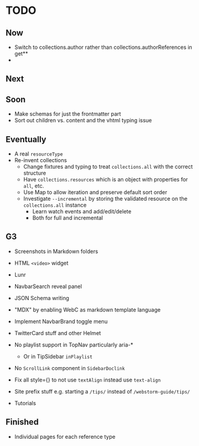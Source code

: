 # TODO

## Now

- Switch to collections.author rather than collections.authorReferences in get**
- 

## Next

## Soon

- Make schemas for just the frontmatter part
- Sort out children vs. content and the vhtml typing issue

## Eventually

- A real `resourceType`
- Re-invent collections
  - Change fixtures and typing to treat `collections.all` with the correct structure
  - Have `collections.resources` which is an object with properties for `all`, etc.
  - Use Map to allow iteration and preserve default sort order
  - Investigate `--incremental` by storing the validated resource on the `collections.all` instance
    - Learn watch events and add/edit/delete
    - Both for full and incremental

## G3

- Screenshots in Markdown folders
- HTML `<video>` widget

- Lunr
- NavbarSearch reveal panel
- JSON Schema writing

- "MDX" by enabling WebC as markdown template language
- Implement NavbarBrand toggle menu
- TwitterCard stuff and other Helmet
- No playlist support in TopNav particularly aria-*
  - Or in TipSidebar `inPlaylist`
- No `ScrollLink` component in `SidebarDoclink`
- Fix all style={} to not use `textAlign` instead use `text-align`
- Site prefix stuff e.g. starting a `/tips/` instead of `/webstorm-guide/tips/`
- Tutorials

## Finished

- Individual pages for each reference type
